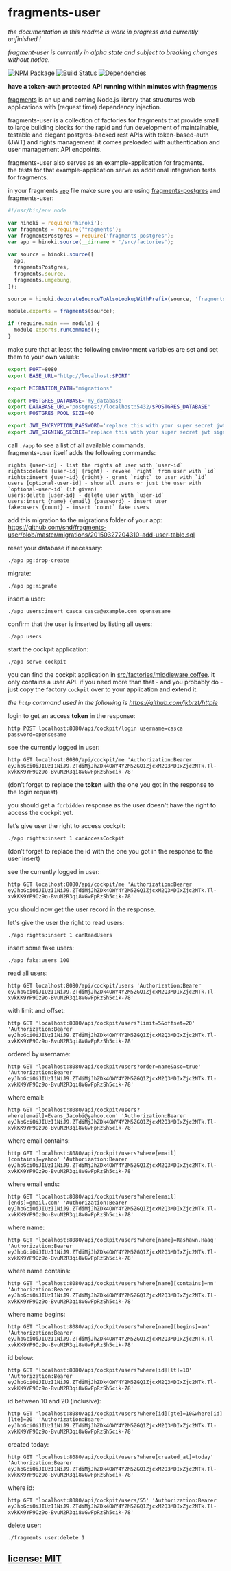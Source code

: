 # fragments-user

*the documentation in this readme is work in progress and currently unfinished !*

*fragment-user is currently in alpha state and subject to breaking changes without notice.*

[![NPM Package](https://img.shields.io/npm/v/fragments-user.svg?style=flat)](https://www.npmjs.org/package/fragments-user)
[![Build Status](https://travis-ci.org/snd/fragments-user.svg?branch=master)](https://travis-ci.org/snd/fragments-user/branches)
[![Dependencies](https://david-dm.org/snd/fragments-user.svg)](https://david-dm.org/snd/fragments-user)

**have a token-auth protected API running within minutes with [fragments](https://github.com/snd/fragments)**

[fragments](https://github.com/snd/fragments)
is an up and coming Node.js library
that structures web applications with (request time) dependency injection.

fragments-user is a collection of factories for fragments
that provide small to large building blocks
for the rapid and fun development of maintainable, testable and elegant
postgres-backed rest APIs
with token-based-auth (JWT)
and rights management.
it comes preloaded with authentication and user management API endpoints.

fragments-user also serves as an example-application for fragments.  
the tests for that example-application serve as additional integration tests for fragments.

in your fragments [`app`](app) file make sure you are using
[fragments-postgres](https://github.com/snd/fragments-postgres)
and fragments-user:

``` js
#!/usr/bin/env node

var hinoki = require('hinoki');
var fragments = require('fragments');
var fragmentsPostgres = require('fragments-postgres');
var app = hinoki.source(__dirname + '/src/factories');

var source = hinoki.source([
  app,
  fragmentsPostgres,
  fragments.source,
  fragments.umgebung,
]);

source = hinoki.decorateSourceToAlsoLookupWithPrefix(source, 'fragments_');

module.exports = fragments(source);

if (require.main === module) {
  module.exports.runCommand();
}
```

make sure that at least the following environment variables are set
and set them to your own values:
``` bash
export PORT=8080
export BASE_URL="http://localhost:$PORT"

export MIGRATION_PATH="migrations"

export POSTGRES_DATABASE='my_database'
export DATABASE_URL="postgres://localhost:5432/$POSTGRES_DATABASE"
export POSTGRES_POOL_SIZE=40

export JWT_ENCRYPTION_PASSWORD='replace this with your super secret jwt encryption password'
export JWT_SIGNING_SECRET='replace this with your super secret jwt signing secret'
```

call `./app` to see a list of all available commands.  
fragments-user itself adds the following commands:
```
rights {user-id} - list the rights of user with `user-id`
rights:delete {user-id} {right} - revoke `right` from user with `id`
rights:insert {user-id} {right} - grant `right` to user with `id`
users [optional-user-id] - show all users or just the user with `optional-user-id` (if given)
users:delete {user-id} - delete user with `user-id`
users:insert {name} {email} {password} - insert user
fake:users {count} - insert `count` fake users
```

add this migration to the migrations folder of your app:
https://github.com/snd/fragments-user/blob/master/migrations/20150327204310-add-user-table.sql

reset your database if necessary:
```
./app pg:drop-create
```

migrate:
```
./app pg:migrate
```

insert a user:
```
./app users:insert casca casca@example.com opensesame
```

confirm that the user is inserted by listing all users:
```
./app users
```



start the cockpit application:
```
./app serve cockpit
```
you can find the cockpit application in [src/factories/middleware.coffee](src/factories/middleware.coffee).
it only contains a user API.
if you need more than that - and you probably do - just copy the factory `cockpit` over to your application
and extend it.

*the `http` command used in the following is https://github.com/jkbrzt/httpie*

login to get an access **token** in the response:
```
http POST localhost:8080/api/cockpit/login username=casca password=opensesame
```

see the currently logged in user:
```
http GET localhost:8080/api/cockpit/me 'Authorization:Bearer eyJhbGciOiJIUzI1NiJ9.ZTdiMjJhZDk4OWY4Y2M5ZGQ1ZjcxM2Q3MDIxZjc2NTk.Tl-xvkKK9YP9Oz9o-BvuN2R3qi8VGwFpRzSh5cik-78'
```
(don’t forget to replace the **token** with the one you got in the response to the login request)

you should get a `forbidden` response as the user doesn't have the right to access the cockpit yet.

let’s give user the right to access cockpit:
```
./app rights:insert 1 canAccessCockpit
```
(don’t forget to replace the id with the one you got in the response to the user insert)

see the currently logged in user:
```
http GET localhost:8080/api/cockpit/me 'Authorization:Bearer eyJhbGciOiJIUzI1NiJ9.ZTdiMjJhZDk4OWY4Y2M5ZGQ1ZjcxM2Q3MDIxZjc2NTk.Tl-xvkKK9YP9Oz9o-BvuN2R3qi8VGwFpRzSh5cik-78'
```
you should now get the user record in the response.

let's give the user the right to read users:
```
./app rights:insert 1 canReadUsers
```

insert some fake users:
```
./app fake:users 100
```

read all users:
```
http GET localhost:8080/api/cockpit/users 'Authorization:Bearer eyJhbGciOiJIUzI1NiJ9.ZTdiMjJhZDk4OWY4Y2M5ZGQ1ZjcxM2Q3MDIxZjc2NTk.Tl-xvkKK9YP9Oz9o-BvuN2R3qi8VGwFpRzSh5cik-78'
```

with limit and offset:
```
http GET 'localhost:8080/api/cockpit/users?limit=5&offset=20' 'Authorization:Bearer eyJhbGciOiJIUzI1NiJ9.ZTdiMjJhZDk4OWY4Y2M5ZGQ1ZjcxM2Q3MDIxZjc2NTk.Tl-xvkKK9YP9Oz9o-BvuN2R3qi8VGwFpRzSh5cik-78'
```

ordered by username:
```
http GET 'localhost:8080/api/cockpit/users?order=name&asc=true' 'Authorization:Bearer eyJhbGciOiJIUzI1NiJ9.ZTdiMjJhZDk4OWY4Y2M5ZGQ1ZjcxM2Q3MDIxZjc2NTk.Tl-xvkKK9YP9Oz9o-BvuN2R3qi8VGwFpRzSh5cik-78'
```

where email:
```
http GET 'localhost:8080/api/cockpit/users?where[email]=Evans_Jacobi@yahoo.com' 'Authorization:Bearer eyJhbGciOiJIUzI1NiJ9.ZTdiMjJhZDk4OWY4Y2M5ZGQ1ZjcxM2Q3MDIxZjc2NTk.Tl-xvkKK9YP9Oz9o-BvuN2R3qi8VGwFpRzSh5cik-78'
```

where email contains:
```
http GET 'localhost:8080/api/cockpit/users?where[email][contains]=yahoo' 'Authorization:Bearer eyJhbGciOiJIUzI1NiJ9.ZTdiMjJhZDk4OWY4Y2M5ZGQ1ZjcxM2Q3MDIxZjc2NTk.Tl-xvkKK9YP9Oz9o-BvuN2R3qi8VGwFpRzSh5cik-78'
```

where email ends:
```
http GET 'localhost:8080/api/cockpit/users?where[email][ends]=gmail.com' 'Authorization:Bearer eyJhbGciOiJIUzI1NiJ9.ZTdiMjJhZDk4OWY4Y2M5ZGQ1ZjcxM2Q3MDIxZjc2NTk.Tl-xvkKK9YP9Oz9o-BvuN2R3qi8VGwFpRzSh5cik-78'
```

where name:
```
http GET 'localhost:8080/api/cockpit/users?where[name]=Rashawn.Haag' 'Authorization:Bearer eyJhbGciOiJIUzI1NiJ9.ZTdiMjJhZDk4OWY4Y2M5ZGQ1ZjcxM2Q3MDIxZjc2NTk.Tl-xvkKK9YP9Oz9o-BvuN2R3qi8VGwFpRzSh5cik-78'
```

where name contains:
```
http GET 'localhost:8080/api/cockpit/users?where[name][contains]=nn' 'Authorization:Bearer eyJhbGciOiJIUzI1NiJ9.ZTdiMjJhZDk4OWY4Y2M5ZGQ1ZjcxM2Q3MDIxZjc2NTk.Tl-xvkKK9YP9Oz9o-BvuN2R3qi8VGwFpRzSh5cik-78'
```

where name begins:
```
http GET 'localhost:8080/api/cockpit/users?where[name][begins]=an' 'Authorization:Bearer eyJhbGciOiJIUzI1NiJ9.ZTdiMjJhZDk4OWY4Y2M5ZGQ1ZjcxM2Q3MDIxZjc2NTk.Tl-xvkKK9YP9Oz9o-BvuN2R3qi8VGwFpRzSh5cik-78'
```

id below:
```
http GET 'localhost:8080/api/cockpit/users?where[id][lt]=10' 'Authorization:Bearer eyJhbGciOiJIUzI1NiJ9.ZTdiMjJhZDk4OWY4Y2M5ZGQ1ZjcxM2Q3MDIxZjc2NTk.Tl-xvkKK9YP9Oz9o-BvuN2R3qi8VGwFpRzSh5cik-78'
```

id between 10 and 20 (inclusive):
```
http GET 'localhost:8080/api/cockpit/users?where[id][gte]=10&where[id][lte]=20' 'Authorization:Bearer eyJhbGciOiJIUzI1NiJ9.ZTdiMjJhZDk4OWY4Y2M5ZGQ1ZjcxM2Q3MDIxZjc2NTk.Tl-xvkKK9YP9Oz9o-BvuN2R3qi8VGwFpRzSh5cik-78'
```

created today:
```
http GET 'localhost:8080/api/cockpit/users?where[created_at]=today' 'Authorization:Bearer eyJhbGciOiJIUzI1NiJ9.ZTdiMjJhZDk4OWY4Y2M5ZGQ1ZjcxM2Q3MDIxZjc2NTk.Tl-xvkKK9YP9Oz9o-BvuN2R3qi8VGwFpRzSh5cik-78'
```

where id:
```
http GET 'localhost:8080/api/cockpit/users/55' 'Authorization:Bearer eyJhbGciOiJIUzI1NiJ9.ZTdiMjJhZDk4OWY4Y2M5ZGQ1ZjcxM2Q3MDIxZjc2NTk.Tl-xvkKK9YP9Oz9o-BvuN2R3qi8VGwFpRzSh5cik-78'
```

delete user:
```
./fragments user:delete 1
```

<!--

### random copy ideas

takes care of ... so you can ...

gets all the user stuff out of the way
so you can focus on the meat of your application

it is a fragments bundle that you can use in your fragments application.
it is also a self contained application server that serves an API.

- its both demo application and library
such that it stays in active development.

- also an additional suite of integration tests for fragments
  - and all the rest of your stack
- also documentation for fragments

- token based auth (JWT)
- simple rights management
- middleware for restful API endpoints
  - login
  - get currently logged in user
  - update currently logged in user
  - admin user management
    - table list
    - insert user (`POST /api/users/`)
    - delete user (`DELETE /api/users/:id`)
    - update user (`PATCH /api/users/:id`)
- use whatever you need
- ready to go / easy: sensible defaults for everything
- well tested
- command line commands
  - add users
  - give them rights

- simple: everything can be overwritten and customized
  easily replace every part of the system

build from very small and simple parts.
replace and reuse ...

also some backoffice tools

-->

## [license: MIT](LICENSE)

